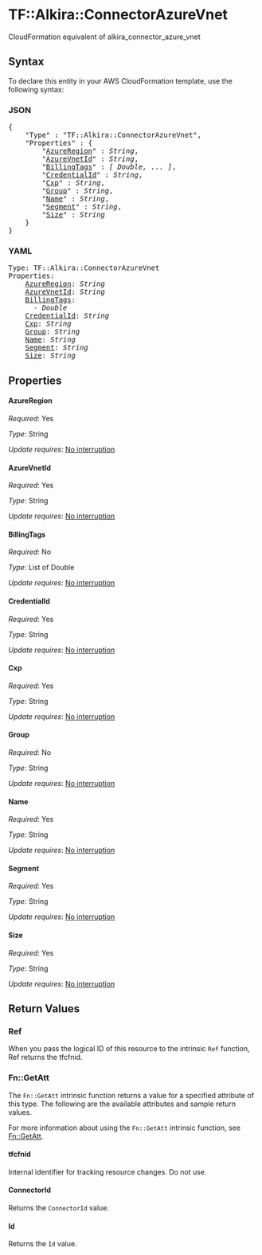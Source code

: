 # TF::Alkira::ConnectorAzureVnet

CloudFormation equivalent of alkira_connector_azure_vnet

## Syntax

To declare this entity in your AWS CloudFormation template, use the following syntax:

### JSON

<pre>
{
    "Type" : "TF::Alkira::ConnectorAzureVnet",
    "Properties" : {
        "<a href="#azureregion" title="AzureRegion">AzureRegion</a>" : <i>String</i>,
        "<a href="#azurevnetid" title="AzureVnetId">AzureVnetId</a>" : <i>String</i>,
        "<a href="#billingtags" title="BillingTags">BillingTags</a>" : <i>[ Double, ... ]</i>,
        "<a href="#credentialid" title="CredentialId">CredentialId</a>" : <i>String</i>,
        "<a href="#cxp" title="Cxp">Cxp</a>" : <i>String</i>,
        "<a href="#group" title="Group">Group</a>" : <i>String</i>,
        "<a href="#name" title="Name">Name</a>" : <i>String</i>,
        "<a href="#segment" title="Segment">Segment</a>" : <i>String</i>,
        "<a href="#size" title="Size">Size</a>" : <i>String</i>
    }
}
</pre>

### YAML

<pre>
Type: TF::Alkira::ConnectorAzureVnet
Properties:
    <a href="#azureregion" title="AzureRegion">AzureRegion</a>: <i>String</i>
    <a href="#azurevnetid" title="AzureVnetId">AzureVnetId</a>: <i>String</i>
    <a href="#billingtags" title="BillingTags">BillingTags</a>: <i>
      - Double</i>
    <a href="#credentialid" title="CredentialId">CredentialId</a>: <i>String</i>
    <a href="#cxp" title="Cxp">Cxp</a>: <i>String</i>
    <a href="#group" title="Group">Group</a>: <i>String</i>
    <a href="#name" title="Name">Name</a>: <i>String</i>
    <a href="#segment" title="Segment">Segment</a>: <i>String</i>
    <a href="#size" title="Size">Size</a>: <i>String</i>
</pre>

## Properties

#### AzureRegion

_Required_: Yes

_Type_: String

_Update requires_: [No interruption](https://docs.aws.amazon.com/AWSCloudFormation/latest/UserGuide/using-cfn-updating-stacks-update-behaviors.html#update-no-interrupt)

#### AzureVnetId

_Required_: Yes

_Type_: String

_Update requires_: [No interruption](https://docs.aws.amazon.com/AWSCloudFormation/latest/UserGuide/using-cfn-updating-stacks-update-behaviors.html#update-no-interrupt)

#### BillingTags

_Required_: No

_Type_: List of Double

_Update requires_: [No interruption](https://docs.aws.amazon.com/AWSCloudFormation/latest/UserGuide/using-cfn-updating-stacks-update-behaviors.html#update-no-interrupt)

#### CredentialId

_Required_: Yes

_Type_: String

_Update requires_: [No interruption](https://docs.aws.amazon.com/AWSCloudFormation/latest/UserGuide/using-cfn-updating-stacks-update-behaviors.html#update-no-interrupt)

#### Cxp

_Required_: Yes

_Type_: String

_Update requires_: [No interruption](https://docs.aws.amazon.com/AWSCloudFormation/latest/UserGuide/using-cfn-updating-stacks-update-behaviors.html#update-no-interrupt)

#### Group

_Required_: No

_Type_: String

_Update requires_: [No interruption](https://docs.aws.amazon.com/AWSCloudFormation/latest/UserGuide/using-cfn-updating-stacks-update-behaviors.html#update-no-interrupt)

#### Name

_Required_: Yes

_Type_: String

_Update requires_: [No interruption](https://docs.aws.amazon.com/AWSCloudFormation/latest/UserGuide/using-cfn-updating-stacks-update-behaviors.html#update-no-interrupt)

#### Segment

_Required_: Yes

_Type_: String

_Update requires_: [No interruption](https://docs.aws.amazon.com/AWSCloudFormation/latest/UserGuide/using-cfn-updating-stacks-update-behaviors.html#update-no-interrupt)

#### Size

_Required_: Yes

_Type_: String

_Update requires_: [No interruption](https://docs.aws.amazon.com/AWSCloudFormation/latest/UserGuide/using-cfn-updating-stacks-update-behaviors.html#update-no-interrupt)

## Return Values

### Ref

When you pass the logical ID of this resource to the intrinsic `Ref` function, Ref returns the tfcfnid.

### Fn::GetAtt

The `Fn::GetAtt` intrinsic function returns a value for a specified attribute of this type. The following are the available attributes and sample return values.

For more information about using the `Fn::GetAtt` intrinsic function, see [Fn::GetAtt](https://docs.aws.amazon.com/AWSCloudFormation/latest/UserGuide/intrinsic-function-reference-getatt.html).

#### tfcfnid

Internal identifier for tracking resource changes. Do not use.

#### ConnectorId

Returns the <code>ConnectorId</code> value.

#### Id

Returns the <code>Id</code> value.


